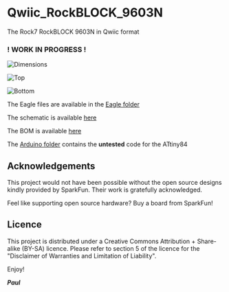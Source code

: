 # Qwiic_RockBLOCK_9603N


The Rock7 RockBLOCK 9603N in Qwiic format


### **! WORK IN PROGRESS !**

![Dimensions](https://github.com/PaulZC/Qwiic_RockBLOCK_9603N/blob/master/img/Dimensions.png)

![Top](https://github.com/PaulZC/Qwiic_RockBLOCK_9603N/blob/master/img/Top.JPG)

![Bottom](https://github.com/PaulZC/Qwiic_RockBLOCK_9603N/blob/master/img/Bottom.JPG)

The Eagle files are available in the [Eagle folder](https://github.com/PaulZC/Qwiic_RockBLOCK_9603N/tree/master/Eagle)

The schematic is available [here](https://github.com/PaulZC/Qwiic_RockBLOCK_9603N/blob/master/img/Schematic.png)

The BOM is available [here](https://github.com/PaulZC/Qwiic_RockBLOCK_9603N/blob/master/Qwiic_RockBLOCK_9603N_BOM.pdf)

The [Arduino folder](https://github.com/PaulZC/Qwiic_RockBLOCK_9603N/tree/master/Arduino) contains the **untested** code for the ATtiny84

## Acknowledgements

This project would not have been possible without the open source designs kindly provided by SparkFun. Their work is gratefully acknowledged.

Feel like supporting open source hardware? Buy a board from SparkFun!

## Licence

This project is distributed under a Creative Commons Attribution + Share-alike (BY-SA) licence.
Please refer to section 5 of the licence for the "Disclaimer of Warranties and Limitation of Liability".

Enjoy!

**_Paul_**

